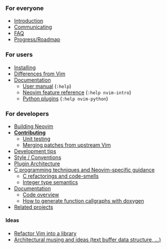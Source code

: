 ### For everyone

- [Introduction](Introduction)
- [Communicating](Communicating)
- [FAQ](FAQ)
- [Progress/Roadmap](Progress)

### For users

- [Installing](Installing)
- [Differences from Vim](Differences-from-vim)
- [Documentation](http://neovim.org/doc/)
     - [User manual](http://neovim.org/doc/user/) (`:help`)
     - [Neovim feature reference](http://neovim.org/doc/user/nvim_intro.html) (`:help nvim-intro`)
     - [Python plugins](http://neovim.org/doc/user/nvim_python.html) (`:help nvim-python`)

### For developers

- [Building Neovim](Building-Neovim)
- **[Contributing](Contributing)**
    - [Unit testing](Unit-tests)
    - [Merging patches from upstream Vim](Merging-patches-from-upstream-vim)
- [Development tips](Development-tips)
- [Style / Conventions](http://neovim.org/develop/style-guide.xml)
- [Plugin Architecture](https://github.com/neovim/neovim/wiki/Plugin-UI-architecture)
- [C programming techniques and Neovim-specific guidance](C-programming)
    - [C refactorings and code-smells](C-refactorings-and-code-smells-catalog)
    - [Integer type semantics](Integer-types-refactoring-guidelines)
- [Documentation](http://neovim.org/doc/)
    - [Code overview](Code-overview)
    - [How to generate function callgraphs with doxygen](Generate-callgraphs-with-Doxygen)
- [Related projects](Related-projects)

#### Ideas

- [Refactor Vim into a library](Refactor-vim-into-a-library)
- [Architectural musing and ideas (text buffer data structure, ...)](Architectural-musing-and-ideas)
